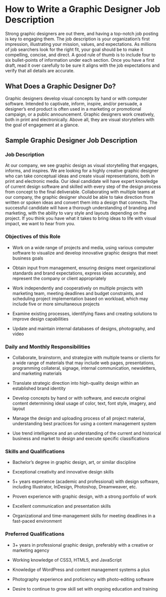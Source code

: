 # How to Write a Graphic Designer Job Description

Strong graphic designers are out there, and having a top-notch job posting is key to engaging them. The job description is your organization’s first impression, illustrating your mission, values, and expectations. As millions of job searchers look for the right fit, your goal should be to make it compelling, concise, and direct. A good rule of thumb is to include four to six bullet-points of information under each section. Once you have a first draft, read it over carefully to be sure it aligns with the job expectations and verify that all details are accurate.

## What Does a Graphic Designer Do?

Graphic designers develop visual concepts by hand or with computer software. Intended to captivate, inform, inspire, and/or persuade, a designer’s end product is often used in a marketing or promotional campaign, or a public announcement. Graphic designers work creatively, both in print and electronically. Above all, they are visual storytellers with the goal of engagement at a glance.

## Sample Graphic Designer Job Description

### Job Description

At our company, we see graphic design as visual storytelling that engages, informs, and inspires. We are looking for a highly creative graphic designer who can take conceptual ideas and create visual representations, both in print and electronic media. Our ideal candidate will have expert knowledge of current design software and skilled with every step of the design process from concept to the final deliverable. Collaborating with multiple teams at our company, the graphic designer should be able to take direction from written or spoken ideas and convert them into a design that connects. The successful candidate will have a thorough understanding of branding and marketing, with the ability to vary style and layouts depending on the project. If you think you have what it takes to bring ideas to life with visual impact, we want to hear from you.

### Objectives of this Role

* Work on a wide range of projects and media, using various computer software to visualize and develop innovative graphic designs that meet business goals

* Obtain input from management, ensuring designs meet organizational standards and brand expectations, express ideas accurately, and represent the company or client appropriately

* Work independently and cooperatively on multiple projects with marketing team, meeting deadlines and budget constraints, and scheduling project implementation based on workload, which may include five or more simultaneous projects

* Examine existing processes, identifying flaws and creating solutions to improve design capabilities

* Update and maintain internal databases of designs, photography, and video

### Daily and Monthly Responsibilities

* Collaborate, brainstorm, and strategize with multiple teams or clients for a wide range of materials that may include web pages, presentations, programming collateral, signage, internal communication, newsletters, and marketing materials

* Translate strategic direction into high-quality design within an established brand identity

* Develop concepts by hand or with software, and execute original content determining ideal usage of color, text, font style, imagery, and layout

* Manage the design and uploading process of all project material, understanding best practices for using a content management system

* Use trend intelligence and an understanding of the current and historical business and market to design and execute specific classifications

### Skills and Qualifications

* Bachelor’s degree in graphic design, art, or similar discipline

* Exceptional creativity and innovative design skills

* 5+ years experience (academic and professional) with design software, including Illustrator, InDesign, Photoshop, Dreamweaver, etc.

* Proven experience with graphic design, with a strong portfolio of work

* Excellent communication and presentation skills

* Organizational and time-management skills for meeting deadlines in a fast-paced environment

### Preferred Qualifications

* 3+ years in professional graphic design, preferably with a creative or marketing agency

* Working knowledge of CSS3, HTML5, and JavaScript

* Knowledge of WordPress and content management systems a plus

* Photography experience and proficiency with photo-editing software

* Desire to continue to grow skill set with ongoing education and training

